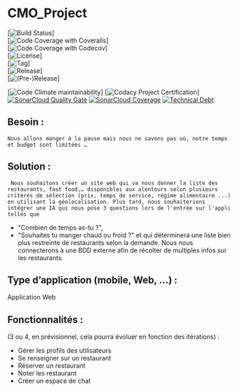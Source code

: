 # CMO_Project

[![Build Status](https://img.shields.io/badge/reda_faut_que_tu_fasse_travis_sorry-red)]
<br/>
[![Code Coverage with Coveralls](https://img.shields.io/badge/reda_faut_que_tu_fasse_travis_sorry-red)]
<br/>
[![Code Coverage with Codecov](https://img.shields.io/badge/reda_faut_que_tu_fasse_travis_sorry-red)]
<br/>
[![License](https://img.shields.io/badge/reda_faut_que_tu_fasse_travis_sorry-red)]
<br/>
[![Tag](https://img.shields.io/badge/reda_faut_que_tu_fasse_travis_sorry-red)]
<br/>
[![Release](https://img.shields.io/badge/reda_faut_que_tu_fasse_travis_sorry-red)]
<br/>
[![(Pre-)Release](https://img.shields.io/badge/reda_faut_que_tu_fasse_travis_sorry-red)]
<br/>

[![Code Climate maintainability](https://img.shields.io/badge/reda_faut_que_tu_fasse_travis_sorry-red)]
[![Codacy Project Certification](https://img.shields.io/badge/reda_faut_que_tu_fasse_travis_sorry-red)]
[![SonarCloud Quality Gate](https://sonarcloud.io/api/project_badges/measure?project=fr.parisnanterre.pascalpoizat%3Atemplate-java-project&metric=alert_status)](https://sonarcloud.io/summary/new_code?id=fr.parisnanterre.pascalpoizat%3Atemplate-java-project)
[![SonarCloud Coverage](https://sonarcloud.io/api/project_badges/measure?project=fr.parisnanterre.pascalpoizat%3Atemplate-java-project&metric=coverage)](https://sonarcloud.io/summary/new_code?id=fr.parisnanterre.pascalpoizat%3Atemplate-java-project)
[![Technical Debt](https://sonarcloud.io/api/project_badges/measure?project=fr.parisnanterre.pascalpoizat%3Atemplate-java-project&metric=sqale_index)](https://sonarcloud.io/summary/new_code?id=fr.parisnanterre.pascalpoizat%3Atemplate-java-project)


## Besoin :
    Nous allons manger à la pause mais nous ne savons pas où, notre temps et budget sont limitées …
## Solution :
     Nous souhaitons créer un site web qui va nous donner la liste des restaurants, fast food,… disponibles aux alentours selon plusieurs critères de sélection (prix, temps de service, régime alimentaire ...) en utilisant la géolocalisation. Plus tard, nous souhaiterions intégrer une IA qui nous pose 3 questions lors de l'entrée sur l'appli telles que 

 - "Combien de temps as-tu ?", 
 - "Souhaites tu manger chaud ou froid ?" 
     et qui déterminera une liste bien plus restreinte de restaurants selon la demande. Nous nous connecterons à une BDD externe afin de récolter de multiples infos sur les restaurants. 
## Type d’application (mobile, Web, …) :
Application Web

## Fonctionnalités :
(3 ou 4, en prévisionnel, cela pourra évoluer en fonction des itérations) :
-	Gérer les profils des utilisateurs 
-	Se renseigner sur un restaurant
-	Réserver un restaurant
-	Noter les restaurant
-	Créer un espace de chat
